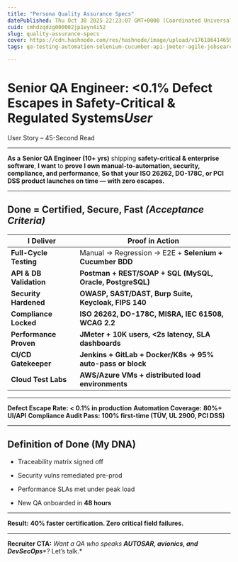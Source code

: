```yaml
---
title: "Persona Quality Assurance Specs"
datePublished: Thu Oct 30 2025 22:23:07 GMT+0000 (Coordinated Universal Time)
cuid: cmhdzqdzg000002jp1eyn4i52
slug: quality-assurance-specs
cover: https://cdn.hashnode.com/res/hashnode/image/upload/v1761864146590/4ef04263-0eb0-4e52-8c6b-2a65e4943a4f.png
tags: qa-testing-automation-selenium-cucumber-api-jmeter-agile-jobsearch-careers

---
```


# Senior QA Engineer: &lt;0.1% Defect Escapes in Safety-Critical & Regulated Systems*User*

User Story – 45-Second Read

---

**As a** **Senior QA Engineer (10+ yrs)** shipping **safety-critical & enterprise software**, **I want** to **prove I own manual-to-automation, security, compliance, and performance**, **So that** **your ISO 26262, DO-178C, or PCI DSS product launches on time — with zero escapes.**

---

## **Done = Certified, Secure, Fast** *(Acceptance Criteria)*

| **I Deliver** | **Proof in Action** |
| --- | --- |
| **Full-Cycle Testing** | Manual → Regression → E2E + **Selenium + Cucumber BDD** |
| **API & DB Validation** | **Postman + REST/SOAP + SQL (MySQL, Oracle, PostgreSQL)** |
| **Security Hardened** | **OWASP, SAST/DAST, Burp Suite, Keycloak, FIPS 140** |
| **Compliance Locked** | **ISO 26262, DO-178C, MISRA, IEC 61508, WCAG 2.2** |
| **Performance Proven** | **JMeter + 10K users, &lt;2s latency, SLA dashboards** |
| **CI/CD Gatekeeper** | **Jenkins + GitLab + Docker/K8s → 95% auto-pass or block** |
| **Cloud Test Labs** | **AWS/Azure VMs + distributed load environments** |

---

**Defect Escape Rate:** **&lt; 0.1% in production** **Automation Coverage:** **80%+ UI/API** **Compliance Audit Pass:** **100% first-time (TÜV, UL 2900, PCI DSS)**

---

## **Definition of Done (My DNA)**

* Traceability matrix signed off
    
* Security vulns remediated pre-prod
    
* Performance SLAs met under peak load
    
* New QA onboarded in **48 hours**
    

---

**Result:** **40% faster certification. Zero critical field failures.**

---

**Recruiter CTA:** *Want a QA who speaks* ***AUTOSAR, avionics, and DevSecOps***\*? Let’s talk.\*